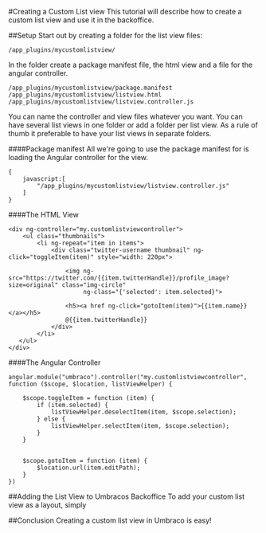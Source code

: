 #Creating a Custom List view
This tutorial will describe how to create a custom list view and use it in the backoffice.


##Setup
Start out by creating a folder for the list view files:

`/app_plugins/mycustomlistview/`

In the folder create a package manifest file, the html view and a file for the angular controller.

    /app_plugins/mycustomlistview/package.manifest
    /app_plugins/mycustomlistview/listview.html
    /app_plugins/mycustomlistview/listview.controller.js

You can name the controller and view files whatever you want. You can have several list views in one folder or add a folder per list view. As a rule of thumb it preferable to have your list views in separate folders.

####Package manifest
All we're going to use the package manifest for is loading the Angular controller for the view.

    {
        javascript:[
            "/app_plugins/mycustomlistview/listview.controller.js"
        ]
    }

####The HTML View

    <div ng-controller="my.customlistviewcontroller">
        <ul class="thumbnails">     
            <li ng-repeat="item in items">
                <div class="twitter-username thumbnail" ng-click="toggleItem(item)" style="width: 220px">

                    <img ng-src="https://twitter.com/{{item.twitterHandle}}/profile_image?size=original" class="img-circle"
                         ng-class="{'selected': item.selected}">

                    <h5><a href ng-click="gotoItem(item)">{{item.name}}</a></h5>
                    @{{item.twitterHandle}}
                </div>
            </li>
       </ul>
    </div>

####The Angular Controller

    angular.module("umbraco").controller("my.customlistviewcontroller", function ($scope, $location, listViewHelper) {

        $scope.toggleItem = function (item) {
            if (item.selected) {
                listViewHelper.deselectItem(item, $scope.selection);
            } else {
                listViewHelper.selectItem(item, $scope.selection);
            }
        }


        $scope.gotoItem = function (item) {
            $location.url(item.editPath);
        }
    })

##Adding the List View to Umbracos Backoffice
To add your custom list view as a layout, simply

##Conclusion
Creating a custom list view in Umbraco is easy!
